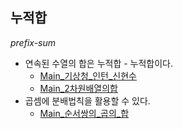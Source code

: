 ## 누적합
*prefix-sum*

- 연속된 수열의 합은 누적합 - 누적합이다. 
  - [Main_기상청_인턴_신현수](https://github.com/AtomicLiquors/Algorithm_Practice/blob/main/src/prefixsum/Main_%EA%B8%B0%EC%83%81%EC%B2%AD%EC%9D%B8%ED%84%B4%EC%8B%A0%ED%98%84%EC%88%98.java)
  - [Main_2차원배열의합](https://github.com/AtomicLiquors/Algorithm_Practice/blob/main/prefixsum/Main_2%EC%B0%A8%EC%9B%90%EB%B0%B0%EC%97%B4%EC%9D%98%ED%95%A9.java)
- 곱셈에 분배법칙을 활용할 수 있다.
  - [Main_순서쌍의_곱의_합](https://github.com/AtomicLiquors/Algorithm_Practice/blob/main/prefixsum/Main_%EC%88%9C%EC%84%9C%EC%8C%8D%EC%9D%98%EA%B3%B1%EC%9D%98%ED%95%A9.java)
